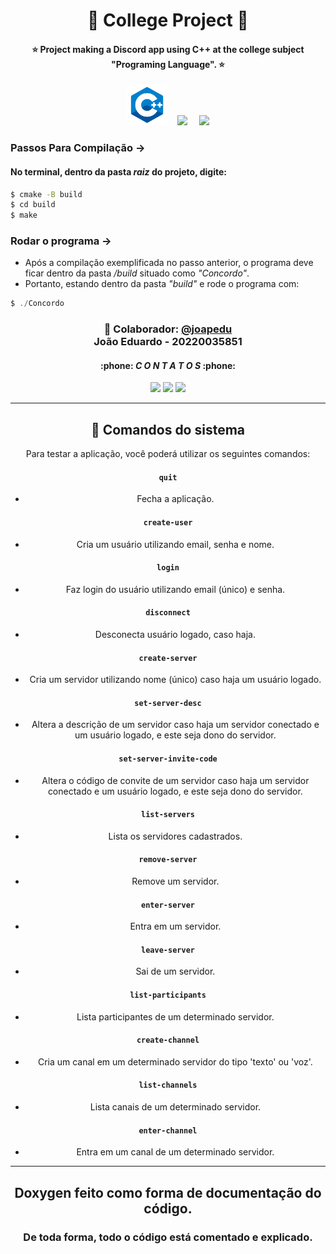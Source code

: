 <h1 align="center">📖 College Project 📖</h1>

<div align="center">
<h4>⭐️ Project making a Discord app using C++ at the college subject "Programing Language". ⭐️</h4>
  <img height="65" src="./assets/cpp.png">&nbsp;&nbsp;&nbsp;&nbsp;<img src="https://img.icons8.com/cute-clipart/64/null/services.png"/><a>&nbsp;&nbsp;&nbsp;&nbsp;&nbsp;<img height= "50" src= "https://assets-global.website-files.com/6257adef93867e50d84d30e2/636e0a6a49cf127bf92de1e2_icon_clyde_blurple_RGB.png">
</a>
</div>

### Passos Para Compilação ->
#### No terminal, dentro da pasta _raiz_ do projeto, digite:

```zsh
$ cmake -B build
$ cd build
$ make
```

### Rodar o programa ->
 - Após a compilação exemplificada no passo anterior, o programa deve ficar dentro da pasta */build* situado como *"Concordo"*.
 - Portanto, estando dentro da pasta *"build"* e rode o programa com: 
```ts
$ ./Concordo
```
<h3 align="center"> 👾 Colaborador: <a href="https://github.com/joapedu"><strong>@joapedu</strong></a> <br />João Eduardo - 20220035851</h3>
<h4 align="center">:phone: <i>C O N T A T O S</i> :phone:</h4>
<div align="center">
    <a href = "https://mailto:joaoeduardobraga2@gmail.com"><img src="https://img.shields.io/badge/-Gmail-F80000?style=for-the-badge&logo=gmail&logoColor=white" target="_blank"></a>
    <a href="https://www.linkedin.com/in/joão-eduardo-braga/" target="_blank"><img src="https://img.shields.io/badge/-LinkedIn-%230077B5?style=for-the-badge&logo=linkedin&logoColor=white" target="_blank"></a>
    <a href="https://wa.me/5584981480327/" target="_blank"><img src="https://img.shields.io/badge/-WhatsApp-4EA94B?style=for-the-badge&logo=WhatsApp&logoColor=white" target="_blank"></a>
</div>
<hr>
<div align="center">

## 📌 Comandos do sistema

  Para testar a aplicação, você poderá utilizar os seguintes comandos:

#### `quit`

- Fecha a aplicação.

#### `create-user`

- Cria um usuário utilizando email, senha e nome.

#### `login`

- Faz login do usuário utilizando email (único) e senha.

#### `disconnect`

- Desconecta usuário logado, caso haja.

#### `create-server`

- Cria um servidor utilizando nome (único) caso haja um usuário logado.

#### `set-server-desc`

- Altera a descrição de um servidor caso haja um servidor conectado e um usuário logado, e este seja dono do servidor.

#### `set-server-invite-code`

- Altera o código de convite de um servidor caso haja um servidor conectado e um usuário logado, e este seja dono do servidor.

#### `list-servers`

- Lista os servidores cadastrados.

#### `remove-server`

- Remove um servidor.

#### `enter-server`

- Entra em um servidor.

#### `leave-server`

- Sai de um servidor.

#### `list-participants`

- Lista participantes de um determinado servidor.

#### `create-channel`

- Cria um canal em um determinado servidor do tipo 'texto' ou 'voz'.

#### `list-channels`

- Lista canais de um determinado servidor.

#### `enter-channel`

- Entra em um canal de um determinado servidor.
</div>
<hr>
<div align="center">

## Doxygen feito como forma de documentação do código.
### De toda forma, todo o código está comentado e explicado.
</div>
